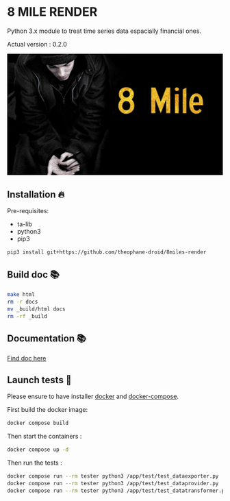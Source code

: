 # 8 MILE RENDER

Python 3.x module to treat time series data espacially financial ones.

Actual version : 0.2.0

![](img/8mile.jpg)


## Installation 🔥

Pre-requisites:
- ta-lib
- python3
- pip3

```bash
pip3 install git+https://github.com/theophane-droid/8miles-render
```

## Build doc 📚

```bash
make html
rm -r docs
mv _build/html docs
rm -rf _build
```

## Documentation 📚

[Find doc here](https://theophane-droid.github.io/8miles-render/)


## Launch tests 🧪

Please ensure to have installer [docker](https://docs.docker.com/get-docker/) and [docker-compose](https://docs.docker.com/compose/install/).

First build the docker image:

```bash
docker compose build
```

Then start the containers :

```bash
docker compose up -d
```

Then run the tests :

```bash
docker compose run --rm tester python3 /app/test/test_dataexporter.py
docker compose run --rm tester python3 /app/test/test_dataprovider.py
docker compose run --rm tester python3 /app/test/test_datatransformer.py
```